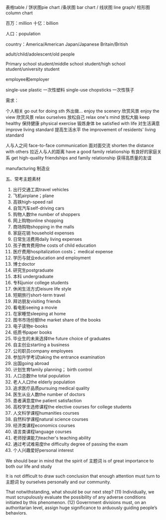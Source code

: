 表格table / 饼状图pie chart /条状图 bar chart / 线状图 line graph/ 柱形图 column chart

百万：million  十亿：billion 

人口：population

country：America/American Japan/Japanese Britain/British 

adult/child/adolescent/old people

Primary school student/middle school student/high school student/university student

employee和employer

single-use plastic 一次性塑料
single-use chopsticks 一次性筷子

需求：

个人相关
go out for doing sth 外出做...
enjoy the scenery 欣赏风景
enjoy the view 欣赏风景
relax ourselves 放松自己
relax one's mind 放松大脑
keep healthy 保持健康
physical exercise 锻炼身体
be satisfied with life 对生活满意
improve living standard 提高生活水平  the improvement of residents' living standard

人与人之间
face-to-face communication 面对面交流
shorten the distance with others 拉近人与人的距离
have a good family relationship 有良好的家庭关系
get high-quality friendships and family relationship 获得高质量的友谊


manufacturing 制造业

五、常考主题素材
1. 出行交通工具travel vehicles
2. 飞机airplane；plane
3. 高铁high-speed rail
4. 自驾汽车self-driving cars
5. 购物人数the number of shoppers
6. 网上购物online shopping
7. 商场购物shopping in the malls
8. 家庭花销 household expenses
9. 日常生活费用daily living expenses
10. 孩子教育费用the costs of child education
11. 医疗费用hospitalization costs； medical expense
12. 学历与就业education and employment
13. 博士doctor
14. 研究生postgraduate
15. 本科 undergraduate
16. 专科junior college students
17. 休闲生活方式leisure life style
18. 短期旅行short-term travel
19. 拜访朋友visiting friends
20. 看电影seeing a movie
21. 在家睡觉sleeping at home
22. 图书市场份额the market share of the books
23. 电子读物e-books
24. 纸质书paper books
25. 毕业生的未来选择the future choice of graduates
26. 自主创业starting a business
27. 公司职员company employees
28. 参加升学考试taking the entrance examination
29. 出国going abroad
30. 计划生育family planning； birth control
31. 人口总数the total population
32. 老人人口the elderly population
33. 追求医疗品质pursuing medical quality
34. 医生从业人数the number of doctors
35. 患者满意度the patient satisfaction
36. 高校学生选修课程the elective courses for college students
37. 人文科学课程humanities courses
38. 自然科学课程natural science courses
39. 经济类课程economics courses
40. 语言类课程language courses
41. 老师授课能力teacher's teaching ability
42. 通过考试难易度the difficulty degree of passing the exam
43. 个人兴趣爱好personal interest

We should bear in mind that the spirit of 主题词 is of great importance to both our life and study

It is not difficult to draw such conclusion that enough attention must turn to 主题词 by ourselves personally and our community.

   That notwithstanding, what should be our next step? (11) Individually, we must scrupulously evaluate the 
possibility of any adverse conditions initiated by this phenomenon. (12) Government divisions must, on an 
authoritarian level, assign huge significance to arduously guiding people’s behaviors.

